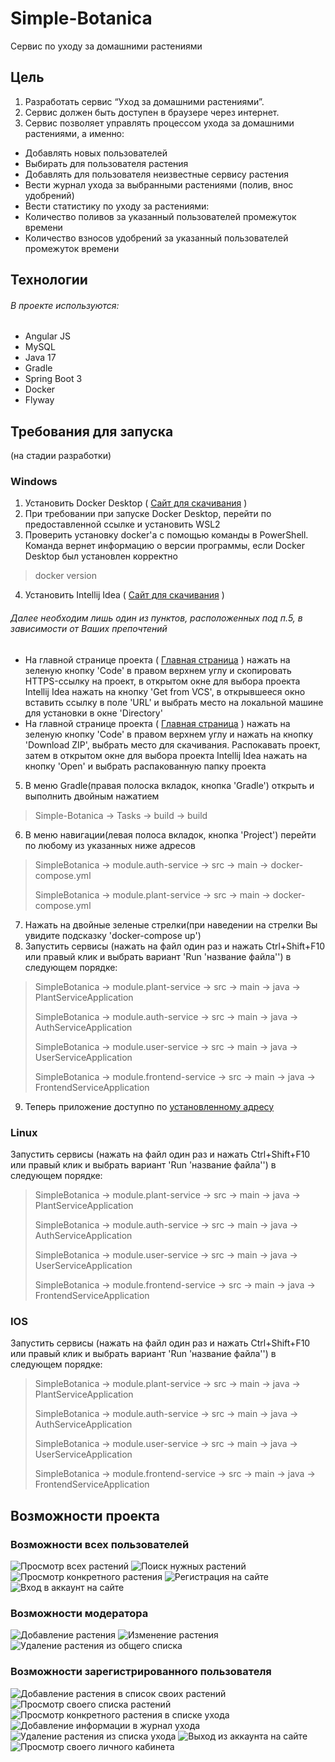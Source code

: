 # Simple-Botanica
Сервис по уходу за домашними растениями
## Цель
1) Разработать сервис “Уход за домашними растениями”.
2) Сервис должен быть доступен в браузере через интернет.
3) Сервис позволяет управлять процессом ухода за домашними растениями, а именно:
* Добавлять новых пользователей
* Выбирать для пользователя растения
* Добавлять для пользователя неизвестные сервису растения
* Вести журнал ухода за выбранными растениями (полив, внос удобрений)
* Вести статистику по уходу за растениями:
* Количество поливов за указанный пользователей промежуток времени
* Количество взносов удобрений за указанный пользователей промежуток времени
## Технологии
###### В проекте используются:
* Angular JS
* MySQL
* Java 17
* Gradle
* Spring Boot 3
* Docker
* Flyway
## Требования для запуска
(на стадии разработки)
### Windows
1) Установить Docker Desktop ( [Сайт для скачивания](https://www.docker.com/products/docker-desktop/) )
2) При требовании при запуске Docker Desktop, перейти по предоставленной ссылке и установить WSL2
3) Проверить установку docker'а с помощью команды в PowerShell. Команда вернет информацию о версии программы, если Docker Desktop был установлен корректно
> docker version
4) Установить Intellij Idea ( [Сайт для скачивания](https://www.jetbrains.com/ru-ru/idea/download/#section=windows) )
###### Далее необходим лишь один из пунктов, расположенных под п.5, в зависимости от Ваших препочтений
* На главной странице проекта ( [Главная страница](https://github.com/AlexeySenkin/Simple-Botanica) ) нажать на зеленую кнопку 'Code' в правом верхнем углу и скопировать HTTPS-ссылку на проект, в открытом окне для выбора проекта Intellij Idea нажать на кнопку 'Get from VCS', в открывшееся окно вставить ссылку в поле 'URL' и выбрать место на локальной машине для установки в окне 'Directory'
* На главной странице проекта ( [Главная страница](https://github.com/AlexeySenkin/Simple-Botanica) ) нажать на зеленую кнопку 'Code' в правом верхнем углу и нажать на кнопку 'Download ZIP', выбрать место для скачивания. Распокавать проект, затем в открытом окне для выбора проекта Intellij Idea нажать на кнопку 'Open' и выбрать распакованную папку проекта
5) В меню Gradle(правая полоска вкладок, кнопка 'Gradle') открыть и выполнить двойным нажатием
> Simple-Botanica -> Tasks -> build -> build
6) В меню навигации(левая полоса вкладок, кнопка 'Project') перейти по любому из указанных ниже адресов
> SimpleBotanica -> module.auth-service -> src -> main -> docker-compose.yml
>
> SimpleBotanica -> module.plant-service -> src -> main -> docker-compose.yml
7) Нажать на двойные зеленые стрелки(при наведении на стрелки Вы увидите подсказку 'docker-compose up')
8) Запустить сервисы (нажать на файл один раз и нажать Ctrl+Shift+F10 или правый клик и выбрать вариант 'Run 'название файла'') в следующем порядке:
> SimpleBotanica -> module.plant-service -> src -> main -> java -> PlantServiceApplication
>
> SimpleBotanica -> module.auth-service -> src -> main -> java -> AuthServiceApplication
>
> SimpleBotanica -> module.user-service -> src -> main -> java -> UserServiceApplication
>
> SimpleBotanica -> module.frontend-service -> src -> main -> java -> FrontendServiceApplication
9) Теперь приложение доступно по [установленному адресу](http://localhost:3010/simplebotanica.ru/index.html#!/)
### Linux
Запустить сервисы (нажать на файл один раз и нажать Ctrl+Shift+F10 или правый клик и выбрать вариант 'Run 'название файла'') в следующем порядке:
> SimpleBotanica -> module.plant-service -> src -> main -> java -> PlantServiceApplication
>
> SimpleBotanica -> module.auth-service -> src -> main -> java -> AuthServiceApplication
>
> SimpleBotanica -> module.user-service -> src -> main -> java -> UserServiceApplication
>
> SimpleBotanica -> module.frontend-service -> src -> main -> java -> FrontendServiceApplication
### IOS
Запустить сервисы (нажать на файл один раз и нажать Ctrl+Shift+F10 или правый клик и выбрать вариант 'Run 'название файла'') в следующем порядке:
> SimpleBotanica -> module.plant-service -> src -> main -> java -> PlantServiceApplication
>
> SimpleBotanica -> module.auth-service -> src -> main -> java -> AuthServiceApplication
>
> SimpleBotanica -> module.user-service -> src -> main -> java -> UserServiceApplication
>
> SimpleBotanica -> module.frontend-service -> src -> main -> java -> FrontendServiceApplication
## Возможности проекта
### Возможности всех пользователей
![Просмотр всех растений](/ExampleMedia/SimpleBotanicaPlantsViewSample.gif)
![Поиск нужных растений](/ExampleMedia/SimpleBotanicaSearchSample.gif)
![Просмотр конкретного растения](/ExampleMedia/SimpleBotanicaPlantViewSample.gif)
![Регистрация на сайте](/ExampleMedia/SimpleBotanicaRegistrationSample.gif)
![Вход в аккаунт на сайте](/ExampleMedia/SimpleBotanicaLogInSample.gif)
### Возможности модератора
![Добавление растения](/ExampleMedia/SimpleBotanicaAddingPlantSample.gif)
![Изменение растения](/ExampleMedia/SimpleBotanicaRedactingPlantSample.gif)
![Удаление растения из общего списка](/ExampleMedia/SimpleBotanicaDeletingPlantSample.gif)
### Возможности зарегистрированного пользователя
![Добавление растения в список своих растений](/ExampleMedia/SimpleBotanicaAddingPlantToUserSample.gif)
![Просмотр своего списка растений](/ExampleMedia/SimpleBotanicaUserPlantsViewSample.gif)
![Просмотр конкретного растения в списке ухода](/ExampleMedia/SimpleBotanicaUserPlantViewSample.gif)
![Добавление информации в журнал ухода](/ExampleMedia/SimpleBotanicaTakingCareViewSample.gif)
![Удаление растения из списка ухода](/ExampleMedia/SimpleBotanicaDeletingFromCareViewSample.gif)
![Выход из аккаунта на сайте](/ExampleMedia/SimpleBotanicaLogOutSample.gif)
![Просмотр своего личного кабинета](/ExampleMedia/SimpleBotanicaUserProfileViewSample.gif)
